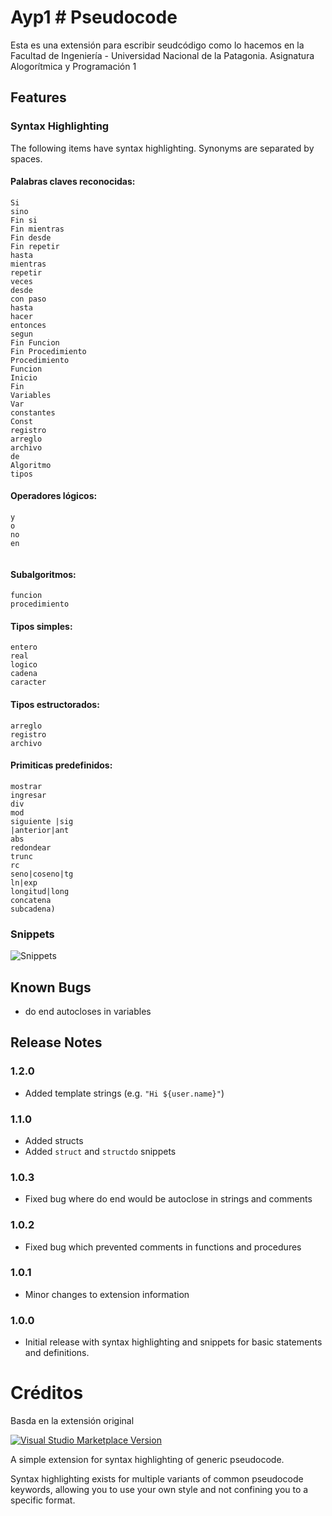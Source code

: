 # Ayp1 # Pseudocode

Esta es una extensión para escribir seudcódigo como lo hacemos en la Facultad de Ingeniería - Universidad Nacional de la Patagonia.
Asignatura Alogorítmica y Programación 1

## Features

### Syntax Highlighting

The following items have syntax highlighting. Synonyms are separated by spaces.

#### Palabras claves reconocidas:
```
Si 
sino
Fin si
Fin mientras
Fin desde
Fin repetir
hasta
mientras
repetir
veces
desde
con paso
hasta
hacer
entonces
segun
Fin Funcion
Fin Procedimiento
Procedimiento
Funcion
Inicio
Fin
Variables
Var
constantes
Const
registro
arreglo
archivo
de
Algoritmo
tipos
```
#### Operadores lógicos:
```
y
o
no
en
				
```
#### Subalgoritmos:
```
funcion
procedimiento
```
#### Tipos simples:
``` 
entero
real
logico
cadena
caracter
```

#### Tipos estructorados:
```
arreglo
registro
archivo
```
#### Primiticas predefinidos:
```
mostrar
ingresar
div
mod
siguiente |sig
|anterior|ant
abs
redondear
trunc
rc
seno|coseno|tg
ln|exp
longitud|long
concatena
subcadena)
```
### Snippets
![Snippets](images/snippets.gif)

## Known Bugs

- do end autocloses in variables

## Release Notes

### 1.2.0

- Added template strings (e.g. `"Hi ${user.name}"`)

### 1.1.0

- Added structs
- Added `struct` and `structdo` snippets

### 1.0.3

- Fixed bug where do end would be autoclose in strings and comments

### 1.0.2

- Fixed bug which prevented comments in functions and procedures

### 1.0.1

- Minor changes to extension information

### 1.0.0

- Initial release with syntax highlighting and snippets for basic statements and definitions.


# Créditos

Basda en la extensión original

[![Visual Studio Marketplace Version](https://img.shields.io/visual-studio-marketplace/v/willumz.generic-pseudocode)](https://marketplace.visualstudio.com/items?itemName=willumz.generic-pseudocode)
<!-- [![Visual Studio Marketplace Downloads](https://img.shields.io/visual-studio-marketplace/d/willumz.generic-pseudocode)](https://marketplace.visualstudio.com/items?itemName=willumz.generic-pseudocode) -->

A simple extension for syntax highlighting of generic pseudocode.

Syntax highlighting exists for multiple variants of common pseudocode keywords, allowing you to use your own style and not confining you to a specific format.
